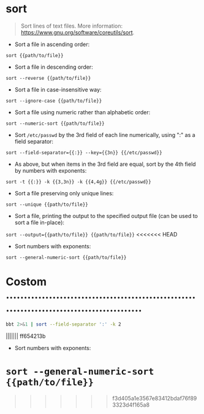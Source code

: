 # sort

> Sort lines of text files.
> More information: <https://www.gnu.org/software/coreutils/sort>.

- Sort a file in ascending order:

`sort {{path/to/file}}`

- Sort a file in descending order:

`sort --reverse {{path/to/file}}`

- Sort a file in case-insensitive way:

`sort --ignore-case {{path/to/file}}`

- Sort a file using numeric rather than alphabetic order:

`sort --numeric-sort {{path/to/file}}`

- Sort `/etc/passwd` by the 3rd field of each line numerically, using ":" as a field separator:

`sort --field-separator={{:}} --key={{3n}} {{/etc/passwd}}`

- As above, but when items in the 3rd field are equal, sort by the 4th field by numbers with exponents:

`sort -t {{:}} -k {{3,3n}} -k {{4,4g}} {{/etc/passwd}}`

- Sort a file preserving only unique lines:

`sort --unique {{path/to/file}}`

- Sort a file, printing the output to the specified output file (can be used to sort a file in-place):

`sort --output={{path/to/file}} {{path/to/file}}`
<<<<<<< HEAD

- Sort numbers with exponents:

`sort --general-numeric-sort {{path/to/file}}`


# Costom ...........................................................................................
```bash
bbt 2>&1 | sort --field-separator ':' -k 2
```
||||||| ff654213b

- Sort numbers with exponents:

`sort --general-numeric-sort {{path/to/file}}`
=======
>>>>>>> f3d405a1e3567e83412bdaf76f893323d4f165a8
